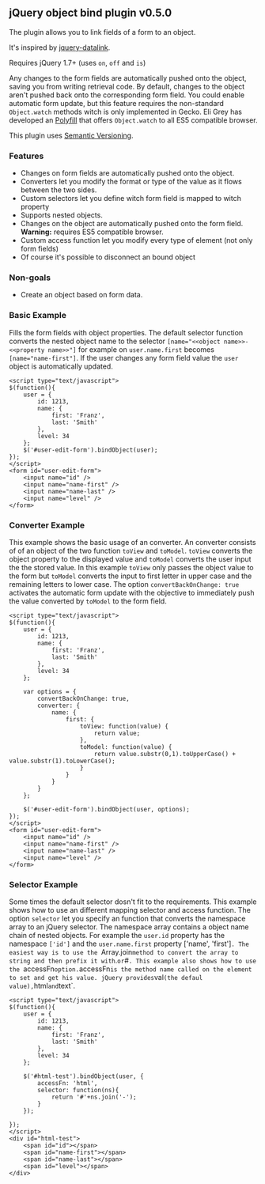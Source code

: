 ## jQuery object bind plugin v0.5.0

The plugin allows you to link fields of a form to an object.

It's inspired by [jquery-datalink](https://github.com/jquery/jquery-datalink).

Requires jQuery 1.7+ (uses `on`, `off` and `is`)

Any changes to the form fields are automatically pushed onto the object, saving you from writing retrieval code. 
By default, changes to the object aren't pushed back onto the corresponding form field.
You could enable automatic form update, but this feature requires the non-standard `Object.watch` methods witch is only implemented in Gecko.
Eli Grey has developed an [Polyfill](https://gist.github.com/384583) that offers `Object.watch` to all ES5 compatible browser.

This plugin uses [Semantic Versioning](http://semver.org/).

### Features
*   Changes on form fields are automatically pushed onto the object.
*   Converters let you modify the format or type of the value as it flows between the two sides.
*   Custom selectors let you define witch form field is mapped to witch property
*   Supports nested objects.
*   Changes on the object are automatically pushed onto the form field. **Warning:** requires ES5 compatible browser.
*   Custom access function let you modify every type of element (not only form fields)
*   Of course it's possible to disconnect an bound object

### Non-goals
*   Create an object based on form data.

### Basic Example
Fills the form fields with object properties. The default selector function converts the nested object name to the selector `[name="<<object name>>-<<property name>>"]` for example on `user.name.first` becomes `[name="name-first"]`.
If the user changes any form field value the `user` object is automatically updated.

	<script type="text/javascript">
	$(function(){
		user = {
			id: 1213,
			name: {
				first: 'Franz',
				last: 'Smith'
			},
			level: 34
		};
		$('#user-edit-form').bindObject(user);
	});
	</script>
	<form id="user-edit-form">
		<input name="id" />
		<input name="name-first" />
		<input name="name-last" />
		<input name="level" />
	</form>

### Converter Example
This example shows the basic usage of an converter.
An converter consists of of an object of the two function `toView` and `toModel`.
`toView` converts the object property to the displayed value and `toModel` converts the user input the the stored value.
In this example `toView` only passes the object value to the form but `toModel` converts the input to first letter in upper case and the remaining letters to lower case.
The option `convertBackOnChange: true` activates the automatic form update with the objective to immediately push the value converted by `toModel` to the form field.

	<script type="text/javascript">
	$(function(){
		user = {
			id: 1213,
			name: {
				first: 'Franz',
				last: 'Smith'
			},
			level: 34
		};
		
		var options = {
			convertBackOnChange: true,
			converter: {
				name: {
					first: {
						toView: function(value) {
							return value;
						},
						toModel: function(value) {
							return value.substr(0,1).toUpperCase() + value.substr(1).toLowerCase();
						}
					}
				}
			}
		};
		
		$('#user-edit-form').bindObject(user, options);
	});
	</script>
	<form id="user-edit-form">
		<input name="id" />
		<input name="name-first" />
		<input name="name-last" />
		<input name="level" />
	</form>

### Selector Example
Some times the default selector dosn't fit to the requirements. This example shows how to use an different mapping selector and access function.
The option `selector` let you specify an function that converts the namespace array to an jQuery selector. 
The namespace array contains a object name chain of nested objects. 
For example the `user.id` property has the namespace `['id']` and the `user.name.first` property ['name', 'first']`.
The easiest way is to use the `Array.join` method to convert the array to string and then prefix it with `.` or `#`.
This example also shows how to use the `accessFn` option. `accessFn` is the method name called on the element to set and get his value.
jQuery provides `val` (the defaul value), `html` and `text`.

	<script type="text/javascript">
	$(function(){
		user = {
			id: 1213,
			name: {
				first: 'Franz',
				last: 'Smith'
			},
			level: 34
		};
		
		$('#html-test').bindObject(user, {
			accessFn: 'html',
    		selector: function(ns){
    			return '#'+ns.join('-');
    		}
		});
		
	});
	</script>
	<div id="html-test">
		<span id="id"></span> 
		<span id="name-first"></span> 
		<span id="name-last"></span>
		<span id="level"></span>
	</div>
	